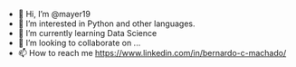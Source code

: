 - 👋 Hi, I’m @mayer19
- 👀 I’m interested in Python and other languages.
- 🌱 I’m currently learning Data Science 
- 💞️ I’m looking to collaborate on ...
- 📫 How to reach me https://www.linkedin.com/in/bernardo-c-machado/

<!---
mayer19/mayer19 is a ✨ special ✨ repository because its `README.md` (this file) appears on your GitHub profile.
You can click the Preview link to take a look at your changes.
--->
